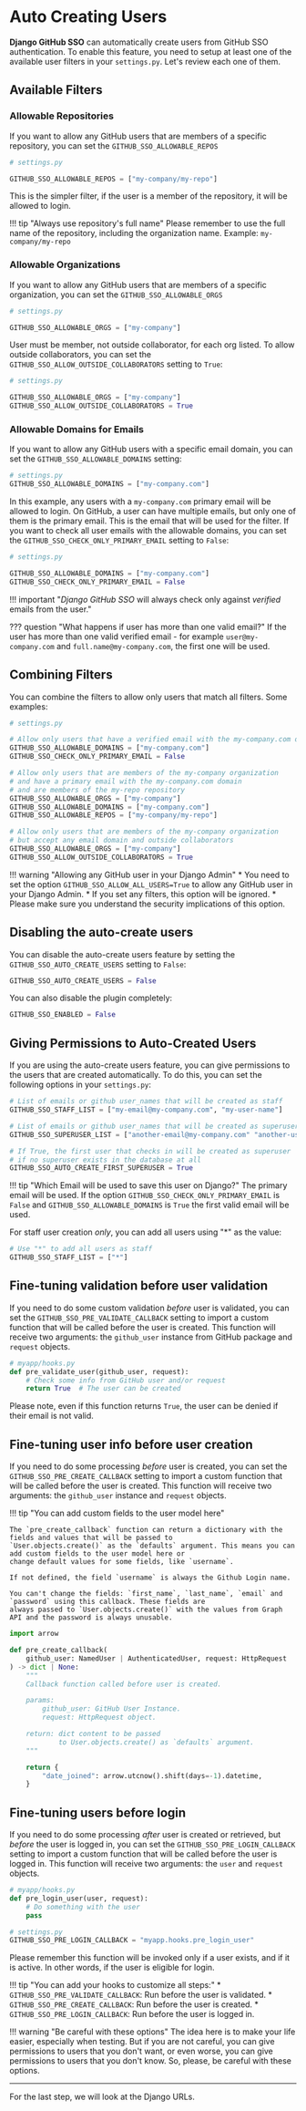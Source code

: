 # Auto Creating Users

**Django GitHub SSO** can automatically create users from GitHub SSO authentication. To enable this feature, you need to
setup at least one of the available user filters in your `settings.py`. Let's review each one of them.

## Available Filters

### Allowable Repositories

If you want to allow any GitHub users that are members of a specific repository, you can set the `GITHUB_SSO_ALLOWABLE_REPOS`

```python
# settings.py

GITHUB_SSO_ALLOWABLE_REPOS = ["my-company/my-repo"]
```

This is the simpler filter, if the user is a member of the repository, it will be allowed to login.

!!! tip "Always use repository's full name"
    Please remember to use the full name of the repository, including the organization name. Example: `my-company/my-repo`

### Allowable Organizations

If you want to allow any GitHub users that are members of a specific organization, you can set the `GITHUB_SSO_ALLOWABLE_ORGS`

```python
# settings.py

GITHUB_SSO_ALLOWABLE_ORGS = ["my-company"]
```

User must be member, not outside collaborator, for each org listed. To allow outside collaborators, you can set the
`GITHUB_SSO_ALLOW_OUTSIDE_COLLABORATORS` setting to `True`:

```python
# settings.py

GITHUB_SSO_ALLOWABLE_ORGS = ["my-company"]
GITHUB_SSO_ALLOW_OUTSIDE_COLLABORATORS = True
```

### Allowable Domains for Emails

If you want to allow any GitHub users with a specific email domain, you can set the `GITHUB_SSO_ALLOWABLE_DOMAINS` setting:

```python
# settings.py
GITHUB_SSO_ALLOWABLE_DOMAINS = ["my-company.com"]
```

In this example, any users with a `my-company.com` primary email will be allowed to login. On GitHub, a user can have multiple
emails, but only one of them is the primary email. This is the email that will be used for the filter. If you want to check
all user emails with the allowable domains, you can set the `GITHUB_SSO_CHECK_ONLY_PRIMARY_EMAIL` setting to `False`:

```python
# settings.py

GITHUB_SSO_ALLOWABLE_DOMAINS = ["my-company.com"]
GITHUB_SSO_CHECK_ONLY_PRIMARY_EMAIL = False
```

!!! important "*Django GitHub SSO* will always check only against *verified* emails from the user."

??? question "What happens if user has more than one valid email?"
    If the user has more than one valid verified email - for example `user@my-company.com` and `full.name@my-company.com`, the first one will be used.


## Combining Filters

You can combine the filters to allow only users that match all filters. Some examples:

```python
# settings.py

# Allow only users that have a verified email with the my-company.com domain
GITHUB_SSO_ALLOWABLE_DOMAINS = ["my-company.com"]
GITHUB_SSO_CHECK_ONLY_PRIMARY_EMAIL = False
```

```python
# Allow only users that are members of the my-company organization
# and have a primary email with the my-company.com domain
# and are members of the my-repo repository
GITHUB_SSO_ALLOWABLE_ORGS = ["my-company"]
GITHUB_SSO_ALLOWABLE_DOMAINS = ["my-company.com"]
GITHUB_SSO_ALLOWABLE_REPOS = ["my-company/my-repo"]
```

```python
# Allow only users that are members of the my-company organization
# but accept any email domain and outside collaborators
GITHUB_SSO_ALLOWABLE_ORGS = ["my-company"]
GITHUB_SSO_ALLOW_OUTSIDE_COLLABORATORS = True
```

!!! warning "Allowing any GitHub user in your Django Admin"
    * You need to set the option `GITHUB_SSO_ALLOW_ALL_USERS=True` to allow any GitHub user in your Django Admin.
    * If you set any filters, this option will be ignored.
    * Please make sure you understand the security implications of this option.


## Disabling the auto-create users

You can disable the auto-create users feature by setting the `GITHUB_SSO_AUTO_CREATE_USERS` setting to `False`:

```python
GITHUB_SSO_AUTO_CREATE_USERS = False
```

You can also disable the plugin completely:

```python
GITHUB_SSO_ENABLED = False
```

## Giving Permissions to Auto-Created Users

If you are using the auto-create users feature, you can give permissions to the users that are created automatically. To do
this, you can set the following options in your `settings.py`:

```python
# List of emails or github user_names that will be created as staff
GITHUB_SSO_STAFF_LIST = ["my-email@my-company.com", "my-user-name"]

# List of emails or github user_names that will be created as superuser
GITHUB_SSO_SUPERUSER_LIST = ["another-email@my-company.com" "another-user-name"]

# If True, the first user that checks in will be created as superuser
# if no superuser exists in the database at all
GITHUB_SSO_AUTO_CREATE_FIRST_SUPERUSER = True
```

!!! tip "Which Email will be used to save this user on Django?"
    The primary email will be used. If the option `GITHUB_SSO_CHECK_ONLY_PRIMARY_EMAIL` is `False`
    and  `GITHUB_SSO_ALLOWABLE_DOMAINS` is `True` the first valid email will be used.

For staff user creation _only_, you can add all users using "*" as the value:

```python
# Use "*" to add all users as staff
GITHUB_SSO_STAFF_LIST = ["*"]
```

## Fine-tuning validation before user validation

If you need to do some custom validation _before_ user is validated, you can set the
`GITHUB_SSO_PRE_VALIDATE_CALLBACK` setting to import a custom function that will be called before the user is created.
This function will receive two arguments: the `github_user` instance from GitHub package and `request` objects.

```python
# myapp/hooks.py
def pre_validate_user(github_user, request):
    # Check some info from GitHub user and/or request
    return True  # The user can be created
```

Please note, even if this function returns `True`, the user can be denied if their email is not valid.


## Fine-tuning user info before user creation

If you need to do some processing _before_ user is created, you can set the
`GITHUB_SSO_PRE_CREATE_CALLBACK` setting to import a custom function that will be called before the user is created.
This function will receive two arguments: the `github_user` instance and `request` objects.

!!! tip "You can add custom fields to the user model here"

    The `pre_create_callback` function can return a dictionary with the fields and values that will be passed to
    `User.objects.create()` as the `defaults` argument. This means you can add custom fields to the user model here or
    change default values for some fields, like `username`.

    If not defined, the field `username` is always the Github Login name.

    You can't change the fields: `first_name`, `last_name`, `email` and `password` using this callback. These fields are
    always passed to `User.objects.create()` with the values from Graph API and the password is always unusable.


```python
import arrow

def pre_create_callback(
    github_user: NamedUser | AuthenticatedUser, request: HttpRequest
) -> dict | None:
    """
    Callback function called before user is created.

    params:
        github_user: GitHub User Instance.
        request: HttpRequest object.

    return: dict content to be passed
            to User.objects.create() as `defaults` argument.
    """

    return {
        "date_joined": arrow.utcnow().shift(days=-1).datetime,
    }
```

## Fine-tuning users before login

If you need to do some processing _after_ user is created or retrieved,
but _before_ the user is logged in, you can set the
`GITHUB_SSO_PRE_LOGIN_CALLBACK` setting to import a custom function that will be called before the user is logged in.
This function will receive two arguments: the `user` and `request` objects.

```python
# myapp/hooks.py
def pre_login_user(user, request):
    # Do something with the user
    pass

# settings.py
GITHUB_SSO_PRE_LOGIN_CALLBACK = "myapp.hooks.pre_login_user"
```

Please remember this function will be invoked only if a user exists, and if it is active.
In other words, if the user is eligible for login.

!!! tip "You can add your hooks to customize all steps:"
    * `GITHUB_SSO_PRE_VALIDATE_CALLBACK`: Run before the user is validated.
    * `GITHUB_SSO_PRE_CREATE_CALLBACK`: Run before the user is created.
    * `GITHUB_SSO_PRE_LOGIN_CALLBACK`: Run before the user is logged in.


!!! warning "Be careful with these options"
    The idea here is to make your life easier, especially when testing. But if you are not careful, you can give
    permissions to users that you don't want, or even worse, you can give permissions to users that you don't know.
    So, please, be careful with these options.

---

For the last step, we will look at the Django URLs.
